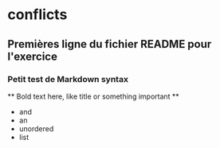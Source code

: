 # conflicts

## Premières ligne du fichier README pour l'exercice

### Petit test de Markdown syntax

** Bold text here, like title or something important **

- and 
- an
- unordered
- list
